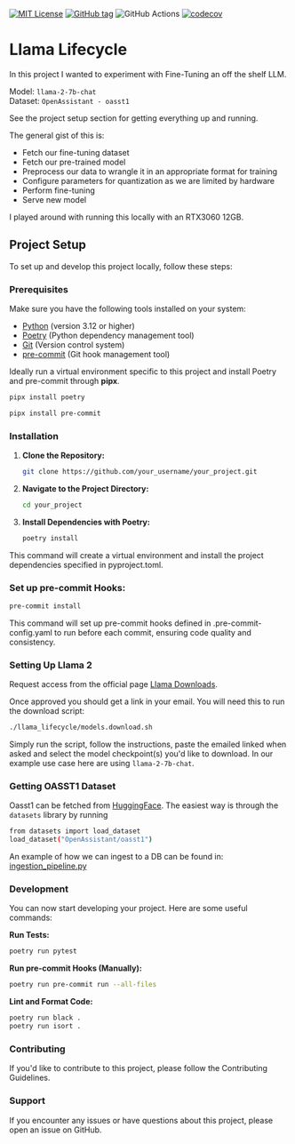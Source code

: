 [![MIT License](https://img.shields.io/badge/License-MIT-blue.svg)](https://github.com/achilleasatha/llama_lifecycle/blob/main/LICENSE)
[![GitHub tag](https://img.shields.io/github/tag/achilleasatha/llama-lifecycle.svg)](https://github.com/achilleasatha/llama-lifecycle/releases)
![GitHub Actions](https://github.com/achilleasatha/llama-lifecycle/actions/workflows/ci.yml/badge.svg)
[![codecov](https://codecov.io/gh/achilleasatha/llama-lifecycle/graph/badge.svg?token=LIYRZKK6W3)](https://codecov.io/gh/achilleasatha/llama-lifecycle)

# Llama Lifecycle

In this project I wanted to experiment with Fine-Tuning an off the shelf
LLM.

Model: `llama-2-7b-chat` \
Dataset: `OpenAssistant - oasst1`

See the project setup section for getting everything up and running.

The general gist of this is:
- Fetch our fine-tuning dataset
- Fetch our pre-trained model
- Preprocess our data to wrangle it in an appropriate format for training
- Configure parameters for quantization as we are limited by hardware
- Perform fine-tuning
- Serve new model

I played around with running this locally with an RTX3060 12GB.

## Project Setup

To set up and develop this project locally, follow these steps:

### Prerequisites

Make sure you have the following tools installed on your system:

- [Python](https://www.python.org/) (version 3.12 or higher)
- [Poetry](https://python-poetry.org/) (Python dependency management tool)
- [Git](https://git-scm.com/) (Version control system)
- [pre-commit](https://pre-commit.com/) (Git hook management tool)

Ideally run a virtual environment specific to this project and install Poetry and pre-commit through
**pipx**.

```bash
pipx install poetry
```

```bash
pipx install pre-commit
```

### Installation

1. **Clone the Repository:**

   ```bash
   git clone https://github.com/your_username/your_project.git
    ```

2. **Navigate to the Project Directory:**

    ```bash
    cd your_project
    ```

3. **Install Dependencies with Poetry:**

    ```bash
    poetry install
    ```
This command will create a virtual environment and install the project dependencies specified in pyproject.toml.

### Set up pre-commit Hooks:

```bash
pre-commit install
```
This command will set up pre-commit hooks defined in .pre-commit-config.yaml to run before each commit, ensuring code quality and consistency.

### Setting Up Llama 2

Request access from the official page [Llama Downloads](https://llama.meta.com/llama-downloads/).

Once approved you should get a link in your email. You will need this to run the download script:
```bash
./llama_lifecycle/models.download.sh
```

Simply run the script, follow the instructions, paste the emailed linked when asked and select the model checkpoint(s)
you'd like to download. In our example use case here are using ```llama-2-7b-chat```.


### Getting OASST1 Dataset
Oasst1 can be fetched from [HuggingFace](https://huggingface.co/datasets/OpenAssistant/oasst1).
The easiest way is through the `datasets` library by running
```bash
from datasets import load_dataset
load_dataset("OpenAssistant/oasst1")
```
An example of how we can ingest to a DB can be found in:
[ingestion_pipeline.py](https://github.com/achilleasatha/llama-lifecycle/blob/main/llama_lifecycle/db/ingestion_pipeline.py)


### Development
You can now start developing your project. Here are some useful commands:

**Run Tests:**

```bash
poetry run pytest
```

**Run pre-commit Hooks (Manually):**
```bash
poetry run pre-commit run --all-files
```

**Lint and Format Code:**
```bash
poetry run black .
poetry run isort .
```

### Contributing
If you'd like to contribute to this project, please follow the Contributing Guidelines.

### Support
If you encounter any issues or have questions about this project, please open an issue on GitHub.
